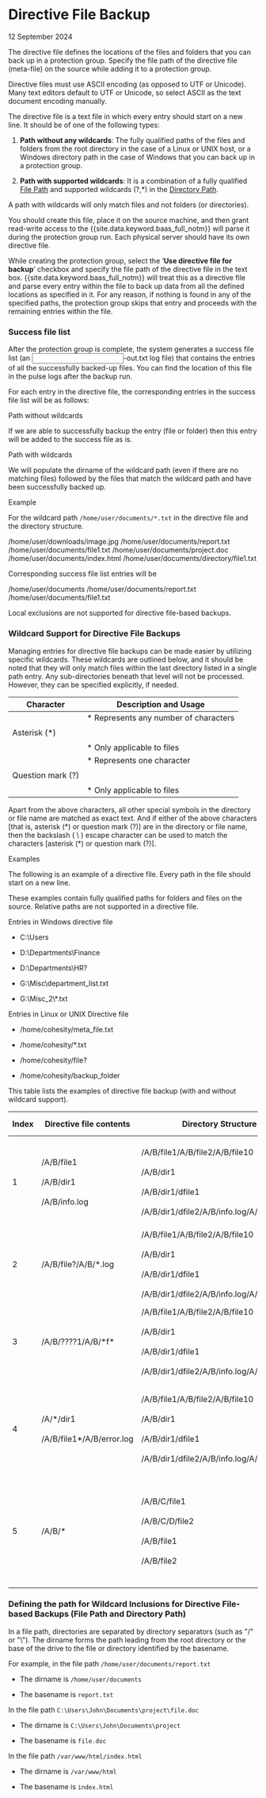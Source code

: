 # Directive File Backup

12 September 2024

The directive file defines the locations of the files and folders that you can back up in a protection group. Specify the file path of the directive file (meta-file) on the source while adding it to a protection group.

Directive files must use ASCII encoding (as opposed to UTF or Unicode). Many text editors default to UTF or Unicode, so select ASCII as the text document encoding manually.

The directive file is a text file in which every entry should start on a new line. It should be of one of the following types:

1.  **Path without any wildcards**: The fully qualified paths of the files and folders from the root directory in the case of a Linux or UNIX host, or a Windows directory path in the case of Windows that you can back up in a protection group.

2.  **Path with supported wildcards**: It is a combination of a fully qualified [File Path](#Defining) and supported wildcards (?,\*) in the [Directory Path](#Defining).


A path with wildcards will only match files and not folders (or directories).

You should create this file, place it on the source machine, and then grant read-write access to the {{site.data.keyword.baas_full_notm}} will parse it during the protection group run. Each physical server should have its own directive file.

While creating the protection group, select the ‘**Use directive file for backup**’ checkbox and specify the file path of the directive file in the text box. {{site.data.keyword.baas_full_notm}} will treat this as a directive file and parse every entry within the file to back up data from all the defined locations as specified in it. For any reason, if nothing is found in any of the specified paths, the protection group skips that entry and proceeds with the remaining entries within the file.

### Success file list

After the protection group is complete, the system generates a success file list (an <input metafile>-out.txt log file) that contains the entries of all the successfully backed-up files. You can find the location of this file in the pulse logs after the backup run.

For each entry in the directive file, the corresponding entries in the success file list will be as follows:

Path without wildcards

If we are able to successfully backup the entry (file or folder) then this entry will be added to the success file as is.

Path with wildcards

We will populate the dirname of the wildcard path (even if there are no matching files) followed by the files that match the wildcard path and have been successfully backed up.

Example

For the wildcard path `/home/user/documents/*.txt` in the directive file and the directory structure.

/home/user/downloads/image.jpg
/home/user/documents/report.txt
/home/user/documents/file1.txt
/home/user/documents/project.doc
/home/user/documents/index.html
/home/user/documents/directory/file1.txt

Corresponding success file list entries will be

/home/user/documents
/home/user/documents/report.txt
/home/user/documents/file1.txt

Local exclusions are not supported for directive file-based backups.

### Wildcard Support for Directive File Backups

Managing entries for directive file backups can be made easier by utilizing specific wildcards. These wildcards are outlined below, and it should be noted that they will only match files within the last directory listed in a single path entry. Any sub-directories beneath that level will not be processed. However, they can be specified explicitly, if needed.


| Character | Description and Usage |
| --- | --- |
| Asterisk (\*) | *   Represents any number of characters<br>    <br><br>*   Only applicable to files |
| Question mark (?) | *   Represents one character<br>    <br><br>*   Only applicable to files |

Apart from the above characters, all other special symbols in the directory or file name are matched as exact text. And if either of the above characters \[that is, asterisk (\*) or question mark (?)\] are in the directory or file name, then the backslash ( \\ ) escape character can be used to match the characters \[asterisk (\*) or question mark (?)\].

Examples

The following is an example of a directive file. Every path in the file should start on a new line.

These examples contain fully qualified paths for folders and files on the source. Relative paths are not supported in a directive file.

Entries in Windows directive file

*   C:\\Users


*   D:\\Departments\\Finance


*   D:\\Departments\\HR?


*   G:\\Misc\\department\_list.txt


*   G:\\Misc\_2\\\*.txt


Entries in Linux or UNIX Directive file

*   /home/cohesity/meta\_file.txt

*   /home/cohesity/\*.txt

*   /home/cohesity/file?

*   /home/cohesity/backup\_folder


This table lists the examples of directive file backup (with and without wildcard support).


| Index | Directive file contents | Directory Structure | What is included for backup |
| --- | --- | --- | --- |
| 1   | /A/B/file1<br><br>/A/B/dir1<br><br>/A/B/info.log | /A/B/file1/A/B/file2/A/B/file10<br><br>/A/B/dir1<br><br>/A/B/dir1/dfile1<br><br>/A/B/dir1/dfile2/A/B/info.log/A/B/error.log | /A/B/file1<br><br>/A/B/dir1<br><br>/A/B/dir1/dfile1<br><br>/A/B/dir1/dfile2<br><br>/A/B/info.log |
| 2   | /A/B/file?/A/B/\*.log | /A/B/file1/A/B/file2/A/B/file10<br><br>/A/B/dir1<br><br>/A/B/dir1/dfile1<br><br>/A/B/dir1/dfile2/A/B/info.log/A/B/error.log | /A/B/file1 (matches /A/B/file?)/A/B/file2 (matches /A/B/file?)/A/B/info.log (matches /A/B/\*.log)/A/B/error.log (matches /A/B/\*.log) |
| 3   | /A/B/????1/A/B/\*f\* | /A/B/file1/A/B/file2/A/B/file10<br><br>/A/B/dir1<br><br>/A/B/dir1/dfile1<br><br>/A/B/dir1/dfile2/A/B/info.log/A/B/error.log | /A/B/file1 (matches both /A/B/????1 and /A/B/\*f\*)/A/B/file2 (matches /A/B/\*f\*)/A/B/file10 (matches /A/B/\*f\*)/A/B/info.log (matches /A/B/\*f\*) |
| 4   | /A/\*/dir1<br><br>/A/B/file1\*/A/B/error.log | /A/B/file1/A/B/file2/A/B/file10<br><br>/A/B/dir1<br><br>/A/B/dir1/dfile1<br><br>/A/B/dir1/dfile2/A/B/info.log/A/B/error.log | /A/B/file1 (matches /A/B/file1\*)/A/B/file10 (matches /A/B/file1\*)<br><br>/A/B/error.log (matches /A/B/error.log)The entry /A/\*/dir1 will be ignored as this is not a valid wildcard\_path |
| 5   | /A/B/\* | /A/B/C/file1<br><br>/A/B/C/D/file2<br><br>/A/B/file1<br><br>/A/B/file2 | /A/B/file1( matches /A/B/\*)<br><br>/A/B/file2( matches /A/B/\*)we will backup only the files inside and not directories. <br><br>So /A/B/C is excluded even though it matches the entry /A/B/\* |

### Defining the path for Wildcard Inclusions for Directive File-based Backups (File Path and Directory Path)

In a file path, directories are separated by directory separators (such as "/" or "\\"). The dirname forms the path leading from the root directory or the base of the drive to the file or directory identified by the basename.

For example, in the file path `/home/user/documents/report.txt`

*   The dirname is `/home/user/documents`


*   The basename is `report.txt`


In the file path `C:\Users\John\Documents\project\file.doc`

*   The dirname is `C:\Users\John\Documents\project`


*   The basename is `file.doc`


In the file path `/var/www/html/index.html`

*   The dirname is `/var/www/html`


*   The basename is `index.html`
